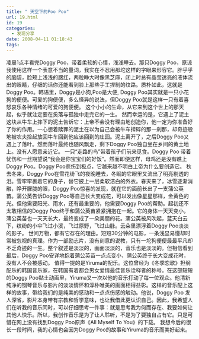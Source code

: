 ```yaml
---
title: " 天空下的Poo Poo"
url: 19.html
id: 19
categories:
  - 发现分享
date: 2008-04-11 01:18:43
tags:
---
```


凌晨1点半看完Doggy Poo，带着柔软的心情，浅浅睡去。那只Doggy Poo，原谅我使用这样一个表意不当的量词，我实在不忍用那坨这样的字眼来形容它。胖乎乎的脑袋，脸颊上浅浅的腮红，两粒睁大时像黑芝麻，闭上时总有晶莹透亮的液体流出的眼睛，仔细的话你还能看到脸上那些手工捏制的纹路。质朴如此，这就是Doggy Poo。韩语里，Doggy是小狗,Poo是大便, Doggy Poo其实就是一只小花狗的便便。可爱的狗便便，多么怪异的说法，但Doggy Poo就是这样一只有着喜怒哀乐各种情绪的可爱的狗便便。 这个小小的生命，从它来到这个世上的那天起，似乎就注定要在奚落与孤独中走完它的一生。 然而幸运的是，它遇上了泥土这块从牛车上摔下的泥土告诉它：上帝不会没有理由地创造你，他一定为你准备好了你的作用。一心想着赎罪的泥土在以为自己会被牛车撵碎的那一刹那，却奇迹般地被农夫捡起放回牛车回到他应该回到的庄园。泥土离开了，之后Doggy Poo又遇上了落叶。然而落叶最终也随风飘走，剩下Doggy Poo独自坐在乡间的黄土地上。没有人愿意亲近它。 一只“走路的鸟”带着孩子们前来觅食。Doggy Poo 带着忧伤和一丝期望说“我会是你宝宝们的好饭”。然而即便这样，母鸡还是没有瞧上Doggy Poo。Doggy Poo悲伤到极点，它越来越不明白上帝为什么要创造它。 秋去冬来，Doggy Poo在雪花纷飞的夜晚睡去，冬眠的它眼里又流出了明亮剔透的泪。雪牢牢裹着它的身子，替它披上一层柔软洁白的外衣。春天来了，冰雪逐渐消融，睁开朦胧的眼，Doggy Poo惊喜的发现，就在它的面前长出了一支蒲公英苗。蒲公英告诉Doggy Poo等自己长大变成花，可以发出像星星那样，金黄色的光。但他需要阳光、雨水，还有最重要的，他需要Doggy Poo的帮助。起初还不太敢相信的Doggy Poo终于和蒲公英苗紧紧拥抱在一起。它的身体一天天变小，蒲公英苗也一天天长大，最终变成了一朵美丽的花。蒲公英被风吹起，蓝天白云下，缤纷的小伞飞过小溪，飞过原野，飞过山脉。云朵里漂浮着Doggy Poo淡淡的影子。 世间万物，都有它存在的理由。短短30分钟的电影，一条浅显易懂却时常被忽视的真理。作为一部励志片，没有刻意的说教，只有一坨狗便便最最平凡却不乏奇迹的一生。整个叙述是淡淡的，画面淡淡的，音乐也是淡淡的。但相信看到最后，Doggy Poo安详地抱着蒲公英苗一点点变小，蒲公英终于长大变成花时，没有人不会被感动。 值得一提的是Yiruma的配乐。这位曾经为《冬季恋歌》担纲配乐的韩国音乐家，在韩国有着都会男女爱情最佳音乐诠释者的称号。在这部短短的Doggy Poo黏土动画里，Yiruma又一次以他的音乐打动了每一位观众。他清新纯净的钢琴音乐与影片的淡淡情怀和淳朴唯美的画面相得益彰。这样的音乐配上这样的故事，带给我们的是纯美的感动和一点点伤感的触动。他说，Doggy Poo 发人深省，影片本身带有宗教和哲学意味，也让我借此更认识自己。因此，我希望人们在听我的音乐同时，可以仔细思考一件事：就是思考我为何而存在、我要如何让其他人快乐。所以，我创作音乐是为了让人聆听，不是为了要独自占有它。只是可惜在网上没有找到Doggy Poo原声《All Myself To You》的下载。 我想今后的很长一段时间，我的心情也会因为Doggy Poo的故事和Yiruma的音乐而美好起来。